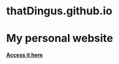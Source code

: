 # thatDingus.github.io

<h1>My personal website</h1>

<b><a href="https://thatdingus.github.io">Access it here</a></b>

